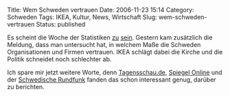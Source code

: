 Title: Wem Schweden vertrauen
Date: 2006-11-23 15:14
Category: Schweden
Tags: IKEA, Kultur, News, Wirtschaft
Slug: wem-schweden-vertrauen
Status: published

Es scheint die Woche der Statistiken
[zu](http://www.fiket.de/2006/11/20/entwicklung-in-deutschland-und-schweden/)
[sein](http://www.fiket.de/2006/11/22/schweden-beste-demokratie-der-welt/).
Gestern kam zusätzlich die Meldung, dass man untersucht hat, in welchem
Maße die Schweden Organisationen und Firmen vertrauen. IKEA schlägt
dabei die Kirche und die Politik schneidet noch schlechter ab.

Ich spare mir jetzt weitere Worte, denn
[Tagensschau.de](http://www.tagesschau.de/aktuell/meldungen/0,,OID6122144_REF1,00.html),
[Spiegel Online](http://www.spiegel.de/wirtschaft/0,1518,450174,00.html)
und der [Schwedische
Rundfunk](http://www.sr.se/cgi-bin/International/nyhetssidor/artikel.asp?ProgramID=2108&Nyheter=&format=1&artikel=1050941)
fanden das schon interessant genug, darüber zu berichten.

